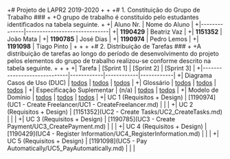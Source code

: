 +# Projeto de LAPR2 2019-2020
+
+
+# 1. Constituição do Grupo de Trabalho ###
+
+O grupo de trabalho é constituído pelo estudantes identificados na tabela seguinte.
+
+| Aluno Nr.	   | Nome do Aluno			    |
+|--------------|------------------------------|
+| **1190429**  | Beatriz Vaz             |
+| **1151352**  | João Mata            |
+| **1190785**  | José Dias            |
+| **1190974**  | Pedro Lemos           |
+| **1191098**  | Tiago Pinto             |
+
+
+
+# 2. Distribuição de Tarefas ###
+
+A distribuição de tarefas ao longo do período de desenvolvimento do projeto pelos elementos do grupo de trabalho realizou-se conforme descrito na tabela seguinte.
+
+
+
+| Tarefa                      | [Sprint 1] | [Sprint 2] | [Sprint 3] |
+|-----------------------------|------------|------------|------------|
+| Diagrama Casos de Uso (DUC) |  [todos](docs/DUC.md)   |   [todos](docs/DUC.md)  |   [todos](docs/DUC.md)  |
+| Glossário  |  [todos](Iteracao1/Glossario.md)   |   [todos](Iteracao2/Glossario.md)  |   [todos](Iteracao3/Glossario.md)  |
+| Especificação Suplementar   |   (n/a)    |   [todos](Iteracao2/FURPS.md)  |   [todos](Iteracao3/FURPS.md)  |
+| Modelo de Domínio           |  [todos](docs/MD.md)   |   [todos](docs/MD.md)  |   [todos](docs/MD.md)  |
+| UC 1 (Requisitos + Design)  |  [1190974](UC1 - Create Freelancer/UC1 - CreateFreelancer.md)   |  |            |
+| UC 2 (Requisitos + Design)  |  [1151352](UC2 - Create Tasks/UC2_CreateTasks.md)   |            |            |
+| UC 3 (Requisitos + Design)  |  [1190785](UC3 - Create Payment/UC3_CreatePayment.md)   |           |            |
+| UC 4 (Requisitos + Design)  |  [1190429](UC4 - Register Information/UC4_RegisterInformation.md)   |         |            |
+| UC 5 (Requisitos + Design)  |  [1191098](UC5 - Pay Automatically/UC5_PayAutomatically.md)   |            |            |
